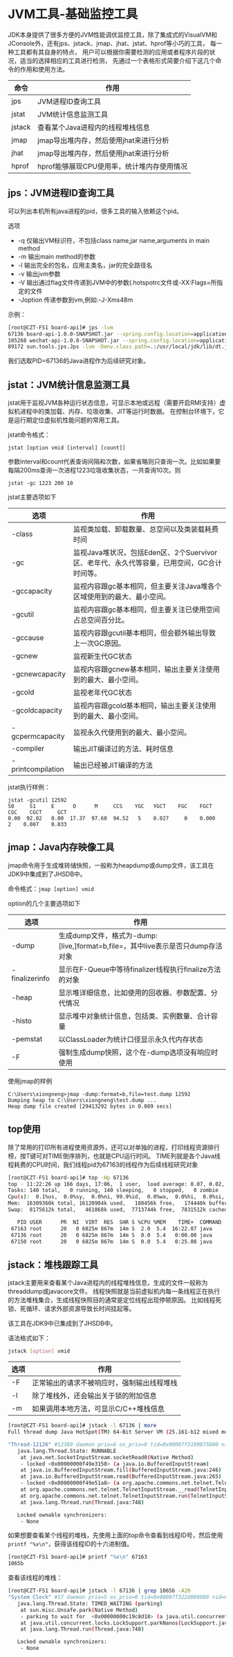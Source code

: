 # JVM工具-基础监控工具

JDK本身提供了很多方便的JVM性能调优监控工具，除了集成式的VisualVM和JConsole外，还有jps、jstack、jmap、jhat、jstat、hprof等小巧的工具，
每一种工具都有其自身的特点， 用户可以根据你需要检测的应用或者程序片段的状况，适当的选择相应的工具进行检测，
先通过一个表格形式简要介绍下这几个命令的作用和使用方法。

命令         | 作用
------------|---------------------------------------
jps         | JVM进程ID查询工具
jstat       | JVM统计信息监测工具
jstack      | 查看某个Java进程内的线程堆栈信息
jmap        | jmap导出堆内存，然后使用jhat来进行分析
jhat        | jmap导出堆内存，然后使用jhat来进行分析
hprof       | hprof能够展现CPU使用率，统计堆内存使用情况

## jps：JVM进程ID查询工具

可以列出本机所有java进程的pid，很多工具的输入依赖这个pid。

选项

* -q 仅输出VM标识符，不包括class name,jar name,arguments in main method
* -m 输出main method的参数
* -l 输出完全的包名，应用主类名，jar的完全路径名
* -v 输出jvm参数
* -V 输出通过flag文件传递到JVM中的参数(.hotspotrc文件或-XX:Flags=所指定的文件
* -Joption 传递参数到vm,例如:-J-Xms48m

示例：

```bash
[root@CZT-FS1 board-api]# jps -lvm
67136 board-api-1.0.0-SNAPSHOT.jar --spring.config.location=application.yml -Xms1024m -Xmx1024m
105268 wechat-api-1.0.0-SNAPSHOT.jar --spring.config.location=application.yml -Xms512m
89172 sun.tools.jps.Jps -lvm -Denv.class.path=.:/usr/local/jdk/lib/dt.jar -Dapplication.home=/usr/local/jdk -Xms8m
```

我们选取PID=67136的Java进程作为后续研究对象。

## jstat：JVM统计信息监测工具
jstat用于监视JVM各种运行状态信息，可显示本地或远程（需要开启RMI支持）虚拟机进程中的类加载、内存、垃圾收集、JIT等运行时数据。
在控制台环境下，它是运行期定位虚拟机性能问题的常用工具。

jstat命令格式：
```
jstat [option vmid [interval] [count]]
```
参数interval和count代表查询间隔和次数，如果省略则只查询一次。比如如果要每隔200ms查询一次进程1223垃圾收集状态，一共查询10次。则
```
jstat -gc 1223 200 10
```

jstat主要选项如下

选项               |  作用
------------------|------------------------------------------------------------------------------------
-class            | 监视类加载、卸载数量、总空间以及类装载耗费时间
-gc               | 监视Java堆状况，包括Eden区、2个Suervivor区、老年代、永久代等容量，已用空间，GC合计时间等。
-gccapacity       | 监视内容跟gc基本相同，但主要关注Java堆各个区域使用到的最大、最小空间。
-gcutil           | 监视内容跟gc基本相同，但主要关注已使用空间占总空间百分比。
-gccause          | 监视内容跟gcutil基本相同，但会额外输出导致上一次GC原因。
-gcnew            | 监视新生代GC状态
-gcnewcapacity    | 监视内容跟gcnew基本相同，输出主要关注使用到的最大、最小空间。
-gcold            | 监视老年代GC状态
-gcoldcapacity    | 监视内容跟gcold基本相同，输出主要关注使用到的最大、最小空间。
-gcpermcapacity   | 监视永久代使用到的最大、最小空间。
-compiler         | 输出JIT编译过的方法、耗时信息
-printcompilation | 输出已经被JIT编译的方法

jstat执行样例：
```
jstat -gcutil 12592
S0     S1     E      O      M     CCS    YGC   YGCT    FGC    FGCT    CGC    CGCT     GCT
0.00  92.02   0.00  17.37  97.60  94.52   5    0.027     0    0.000     2    0.007    0.033
```

## jmap：Java内存映像工具
jmap命令用于生成堆转储快照，一般称为heapdump或dump文件，该工具在JDK9中集成到了JHSDB中。

命令格式：`jmap [option] vmid`

option的几个主要选项如下

选项               |  作用
------------------|----------------------------------------------------------------------------------
-dump             | 生成dump文件，格式为-dump:[live,]format=b,file=<filename>，其中live表示是否只dump存活对象
-finalizerinfo    | 显示在F-Queue中等待finalizer线程执行finalize方法的对象
-heap             | 显示堆详细信息，比如使用的回收器、参数配置、分代情况
-histo            | 显示堆中对象统计信息，包括类、实例数量、合计容量
-pemstat          | 以ClassLoader为统计口径显示永久代内存状态
-F                | 强制生成dump快照，这个在-dump选项没有响应时使用

使用jmap的样例
```
C:\Users\xiongneng>jmap -dump:format=b,file=test.dump 12592
Dumping heap to C:\Users\xiongneng\test.dump ...
Heap dump file created [29413292 bytes in 0.089 secs]
```

## top使用
除了常用的打印所有进程使用资源外，还可以对单独的进程，打印线程资源排行榜，按T键可对TIME倒序排列，也就是CPU运行时间。
TIME列就是各个Java线程耗费的CPU时间，我们线程pid为67163的线程作为后续线程研究对象

```bash
[root@CZT-FS1 board-api]# top -Hp 67136
top - 11:22:26 up 166 days, 17:06,  1 user,  load average: 0.07, 0.02, 0.00
Tasks: 140 total,   0 running, 140 sleeping,   0 stopped,   0 zombie
Cpu(s):  0.1%us,  0.0%sy,  0.0%ni, 99.9%id,  0.0%wa,  0.0%hi,  0.0%si,  0.0%st
Mem:  16309360k total, 16120904k used,   188456k free,   174440k buffers
Swap:  8175612k total,   461868k used,  7713744k free,  7831512k cached

   PID USER      PR  NI  VIRT  RES  SHR S %CPU %MEM    TIME+  COMMAND
 67163 root      20   0 6825m 867m  14m S  2.0  5.4  16:22.87 java
 67136 root      20   0 6825m 867m  14m S  0.0  5.4   0:00.00 java
 67150 root      20   0 6825m 867m  14m S  0.0  5.4   0:25.08 java
```

## jstack：堆栈跟踪工具

jstack主要用来查看某个Java进程内的线程堆栈信息，生成的文件一般称为threaddump或javacore文件。
线程快照就是当前虚拟机内每一条线程正在执行的方法堆栈集合，生成线程快照目的通常是定位线程出现停顿原因。
比如线程死锁、死循环、请求外部资源导致长时间挂起等。

该工具在JDK9中已集成到了JHSDB中。

语法格式如下：

```bash
jstack [option] vmid
```

选项            |  作用
---------------|-------------------------------------------
-F             | 正常输出的请求不被响应时，强制输出线程堆栈
-l             | 除了堆栈外，还会输出关于锁的附加信息
-m             | 如果调用本地方法，可显示C/C++堆栈信息

```bash
[root@CZT-FS1 board-api]# jstack -l 67136 | more
Full thread dump Java HotSpot(TM) 64-Bit Server VM (25.161-b12 mixed mode):

"Thread-12126" #12389 daemon prio=6 os_prio=0 tid=0x00007f3190075800 nid=0x15d08 runnable [0x00007f31f43c4000]
   java.lang.Thread.State: RUNNABLE
	at java.net.SocketInputStream.socketRead0(Native Method)
	- locked <0x00000000f49e3158> (a java.io.BufferedInputStream)
	at java.io.BufferedInputStream.fill(BufferedInputStream.java:246)
	at java.io.BufferedInputStream.read(BufferedInputStream.java:265)
	- locked <0x00000000f49e51a8> (a org.apache.commons.net.telnet.TelnetInputStream)
	at org.apache.commons.net.telnet.TelnetInputStream.__read(TelnetInputStream.java:132)
	at org.apache.commons.net.telnet.TelnetInputStream.run(TelnetInputStream.java:603)
	at java.lang.Thread.run(Thread.java:748)

   Locked ownable synchronizers:
	- None
```

如果想要查看某个线程的堆栈，先使用上面的top命令查看到线程ID号，然后使用`printf "%x\n"`，获得该线程ID的十六进制值。

```bash
[root@CZT-FS1 board-api]# printf "%x\n" 67163
1065b
```

查看该线程的堆栈：
```bash
[root@CZT-FS1 board-api]# jstack -l 67136 | grep 1065b -A20
"System Clock" #17 daemon prio=5 os_prio=0 tid=0x00007f322d089000 nid=0x1065b runnable [0x00007f320487c000]
   java.lang.Thread.State: TIMED_WAITING (parking)
	at sun.misc.Unsafe.park(Native Method)
	- parking to wait for  <0x00000000c19c8d18> (a java.util.concurrent.locks.AbstractQueuedSynchronizer$ConditionObject)
	at java.util.concurrent.locks.LockSupport.parkNanos(LockSupport.java:215)
	at java.lang.Thread.run(Thread.java:748)

   Locked ownable synchronizers:
	- None
```
